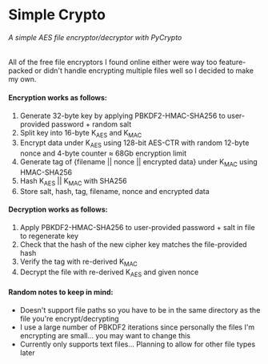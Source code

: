 # Simple Crypto
###### A simple AES file encryptor/decryptor with PyCrypto

All of the free file encryptors I found online either were way too feature-packed or didn't handle encrypting multiple files well so I decided to make my own.  

#### Encryption works as follows:  
1. Generate 32-byte key by applying PBKDF2-HMAC-SHA256 to user-provided password + random salt
2. Split key into 16-byte K<sub>AES</sub> and K<sub>MAC</sub>
3. Encrypt data under K<sub>AES</sub> using 128-bit AES-CTR with random 12-byte nonce and 4-byte counter &asymp; 68Gb encryption limit
4. Generate tag of {filename || nonce || encrypted data} under K<sub>MAC</sub> using HMAC-SHA256
5. Hash K<sub>AES</sub> || K<sub>MAC</sub> with SHA256
6. Store salt, hash, tag, filename, nonce and encrypted data

#### Decryption works as follows:
1. Apply PBKDF2-HMAC-SHA256 to user-provided password + salt in file to regenerate key
2. Check that the hash of the new cipher key matches the file-provided hash
3. Verify the tag with re-derived K<sub>MAC</sub>
4. Decrypt the file with re-derived K<sub>AES</sub> and given nonce

#### Random notes to keep in mind:
* Doesn't support file paths so you have to be in the same directory as the file you're encrypt/decrypting
* I use a large number of PBKDF2 iterations since personally the files I'm encrypting are small... you may want to change this
* Currently only supports text files... Planning to allow for other file types
  later
